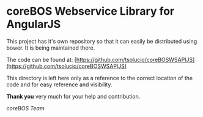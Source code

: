 coreBOS Webservice Library for AngularJS
=======

This project has it's own repository so that it can easily be distributed using bower. It is being maintained there.

The code can be found at: [https://github.com/tsolucio/coreBOSWSAPIJS](https://github.com/tsolucio/coreBOSWSAPIJS)

This directory is left here only as a reference to the correct location of the code and for easy reference and visibility.

**Thank you** very much for your help and contribution.

*coreBOS Team*

